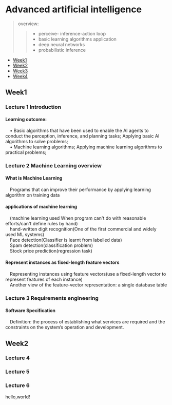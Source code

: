 # Advanced artificial intelligence

> overview:  
>> - perceive- inference-action loop  
>> - basic learning algorithms application  
>> - deep neural networks  
>> - probabilistic inference  


* [Week1](#1)
* [Week2](#2)
* [Week3](#3)
* [Week4](#4)



<h2 id="1">Week1</h2>

### Lecture 1  Introduction  
#### Learning outcome:
&#8195;• Basic algorithms that have been used to enable the AI agents to conduct the perception, inference, and planning tasks; Applying basic AI algorithms to solve problems;  
&#8195;• Machine learning algorithms; Applying machine learning algorithms to practical problems;  

### Lecture 2  Machine Learning overview  
#### What is Machine Learning  
&#8195;Programs that can improve their performance by applying learning algorithm on training data  

#### applications of machine learning
&#8195;(machine learning used When program can't do with reasonable efforts/can't define rules by hand)  
&#8195;hand-written digit recognition(One of the first commercial and widely used ML systems)  
&#8195;Face detection(Classifier is learnt from labelled data)  
&#8195;Spam detection(classification problem)  
&#8195;Stock price prediction(regression task)  

#### Represent instances as fixed-length feature vectors
&#8195;Representing instances using feature vectors(use a fixed-length vector to represent features of each instance)  
&#8195;Another view of the feature-vector representation: a single database table

### Lecture 3  Requirements engineering  
#### Software Specification
&#8195;Definition: the process of establishing what services are required and the constraints on the system’s operation and development.  


<h2 id="2">Week2</h2>  

### Lecture 4  

### Lecture 5  

### Lecture 6  
hello,world!  

